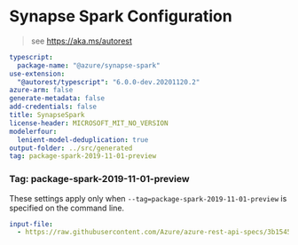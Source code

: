 # Synapse Spark Configuration

> see https://aka.ms/autorest

```yaml
typescript:
  package-name: "@azure/synapse-spark"
use-extension:
  "@autorest/typescript": "6.0.0-dev.20201120.2"
azure-arm: false
generate-metadata: false
add-credentials: false
title: SynapseSpark
license-header: MICROSOFT_MIT_NO_VERSION
modelerfour:
  lenient-model-deduplication: true
output-folder: ../src/generated
tag: package-spark-2019-11-01-preview
```

### Tag: package-spark-2019-11-01-preview

These settings apply only when `--tag=package-spark-2019-11-01-preview` is specified on the command line.

```yaml $(tag) == 'package-spark-2019-11-01-preview'
input-file:
  - https://raw.githubusercontent.com/Azure/azure-rest-api-specs/3b1545ce83f3fa8a437f181ebfabd3bd4fa8e3e2/specification/synapse/data-plane/Microsoft.Synapse/preview/2019-11-01-preview/sparkJob.json
```
